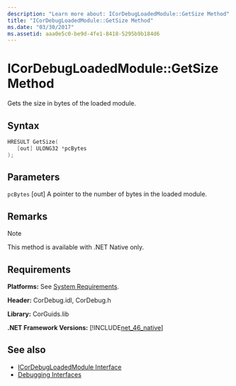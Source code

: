 ```yaml
---
description: "Learn more about: ICorDebugLoadedModule::GetSize Method"
title: "ICorDebugLoadedModule::GetSize Method"
ms.date: "03/30/2017"
ms.assetid: aaa0e5c0-be9d-4fe1-8418-5295b9b184d6
---
```

# ICorDebugLoadedModule::GetSize Method

Gets the size in bytes of the loaded module.

## Syntax

```cpp
HRESULT GetSize(
   [out] ULONG32 *pcBytes
);
```

## Parameters

 `pcBytes`
 [out] A pointer to the number of bytes in the loaded module.

## Remarks

> [!NOTE]
> This method is available with .NET Native only.

## Requirements

 **Platforms:** See [System Requirements](../../get-started/system-requirements.md).

 **Header:** CorDebug.idl, CorDebug.h

 **Library:** CorGuids.lib

 **.NET Framework Versions:** [!INCLUDE[net_46_native](../../../../includes/net-46-native-md.md)]

## See also

- [ICorDebugLoadedModule Interface](icordebugloadedmodule-interface.md)
- [Debugging Interfaces](debugging-interfaces.md)
